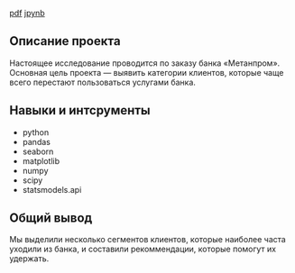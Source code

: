 [pdf](https://github.com/Touranna/portfolio/blob/main/project_2/%D0%90%D0%BD%D0%B0%D0%BB%D0%B8%D0%B7%20%D0%BE%D1%82%D1%82%D0%BE%D0%BA%D0%B0.pdf "Я ссылка")           [jpynb](https://github.com/Touranna/portfolio/blob/main/project_2/%D0%B1%D0%B0%D0%BD%D0%BA%D0%B8__a%D0%BD%D0%B0%D0%BB%D0%B8%D0%B7_%D0%BE%D1%82%D1%82%D0%BE%D0%BA%D0%B0_%D0%BA%D0%BB%D0%B8%D0%B5%D0%BD%D1%82%D0%BE%D0%B2.ipynb)


## Описание проекта

Настоящее исследование проводится по заказу банка «Метанпром». Основная цель проекта — выявить категории клиентов, которые чаще всего перестают пользоваться услугами банка.

## Навыки и интсрументы
- python
- pandas 
- seaborn 
- matplotlib
- numpy
- scipy
- statsmodels.api

## Общий вывод

Мы выделили несколько сегментов клиентов, которые наиболее часта уходили из банка, и составили рекоммендации, которые помогут их удержать.

